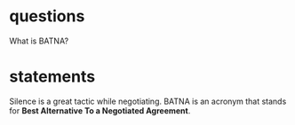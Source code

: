 # questions
What is BATNA?
# statements
Silence is a great tactic while negotiating.
BATNA is an acronym that stands for **Best Alternative To a Negotiated Agreement**.
